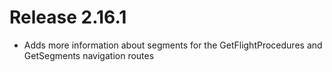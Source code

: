 # Release 2.16.1
* Adds more information about segments for the GetFlightProcedures and GetSegments navigation routes
